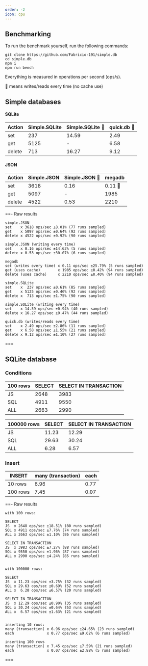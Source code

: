 ```yaml
---
order: -2
icon: cpu
---
```


## Benchmarking

To run the benchmark yourself, run the following commands:

```
git clone https://github.com/Fabricio-191/simple.db
cd simple.db
npm i
npm run bench
```

Everything is measured in operations per second (ops/s).

🔸 means writes/reads every time (no cache use)

## Simple databases

#### SQLite

Action | Simple.SQLite | Simple.SQLite 🔸  | quick.db 🔸  
-------|---------------|-------------------|------------
set    | 237           | 14.59             | 2.49
get    | 5125          | -                 | 6.58 
delete | 713           | 16.27             | 9.12

#### JSON

Action | Simple.JSON | Simple.JSON 🔸  | megadb
-------|-------------|-----------------|--------
set    |     3618    |  0.16           |  0.11 🔸   
get    |     5097    | -               |  1985
delete |     4522    |  0.53           |  2210

<!--
```mermaid
gantt
	title SQLite
    dateFormat x
    axisFormat %s

    section Simple.SQLite
    get    : 0, 5125s
    set    : 0, 237s
    delete : 0, 713s

    section Simple.SQLite 🔸
    get    : 0, 14.59s
    delete : 0, 16.27s

    section quick.db 🔸
    get    : 0, 2.49s
    set    : 0, 6.58s
    delete : 0, 9.12s
```

```mermaid
gantt
	title JSON
    dateFormat x
    axisFormat %s

    section Simple.JSON
    get    :0, 3618s
    set    :0, 5097s
    delete :0, 4522s

    section Simple.JSON 🔸
    get    :0, 0.16s
    delete :0, 0.53s

    section megadb
    get 🔸 :0, 0.11s 
    set    :0, 1985s
    delete :0, 2210s
```
-->

==- Raw results
```
simple.JSON
set    x 3618 ops/sec ±8.01% (77 runs sampled)
get    x 5097 ops/sec ±0.64% (92 runs sampled)
delete x 4522 ops/sec ±0.92% (90 runs sampled)

simple.JSON (writing every time)
set    x 0.16 ops/sec ±14.63% (5 runs sampled)
delete x 0.53 ops/sec ±30.07% (6 runs sampled)

megadb
set (writes every time) x 0.11 ops/sec ±25.79% (5 runs sampled)
get (uses cache)        x 1985 ops/sec ±0.42% (94 runs sampled)
delete (uses cache)     x 2210 ops/sec ±0.40% (94 runs sampled)

simple.SQLite
set    x  237 ops/sec ±0.61% (85 runs sampled)
get    x 5125 ops/sec ±0.46% (92 runs sampled)
delete x  713 ops/sec ±1.75% (90 runs sampled)

simple.SQLite (writing every time)
set    x 14.59 ops/sec ±0.94% (40 runs sampled)
delete x 16.27 ops/sec ±0.47% (44 runs sampled)

quick.db (writes/reads every time)
set    x 2.49 ops/sec ±2.86% (11 runs sampled)
get    x 6.58 ops/sec ±1.55% (21 runs sampled)
delete x 9.12 ops/sec ±1.10% (27 runs sampled)
```
===

## SQLite database

### Conditions

100 rows    | SELECT             | SELECT IN TRANSACTION |
------------|--------------------|-----------------------|
JS          | 2648               | 3983                  |
SQL         | 4911               | 9550                  |
ALL         | 2663               | 2990                  |

100000 rows | SELECT             | SELECT IN TRANSACTION |
------------|--------------------|-----------------------|
JS          | 11.23              | 12.29                 | 
SQL         | 29.63              | 30.24                 |
ALL         | 6.28               | 6.57                  |

### Insert

INSERT      | many (transaction) | each                  |
------------|--------------------|-----------------------|
10 rows     | 6.96               | 0.77                  |
100 rows    | 7.45               | 0.07                  |

<!--
```mermaid
gantt
	title 100 rows
    dateFormat x
    axisFormat %s

    section SELECT
    JS    :0, 2648s
    SQL   :0, 4911s
    ALL   :0, 2663s

    section SELECT IN TRANSACTION
    JS    :0, 3983s
    SQL   :0, 9550s
    ALL   :0, 2990s
```

```mermaid
gantt
	title 100000 rows
    dateFormat X
    axisFormat %s

    section SELECT
    JS    :0.0, 11.23
    SQL   :0.0, 29.63
    ALL   :0.0, 6.28

    section SELECT IN TRANSACTION
    JS    :0.0, 12.29
    SQL   :0.0, 30.24
    ALL   :0.0, 6.57
```
-->

==- Raw results
```
with 100 rows:

SELECT
JS  x 2648 ops/sec ±18.51% (80 runs sampled)
SQL x 4911 ops/sec ±7.76% (74 runs sampled)
ALL x 2663 ops/sec ±1.10% (86 runs sampled)

SELECT IN TRANSACTION
JS  x 3983 ops/sec ±7.27% (88 runs sampled)
SQL x 9550 ops/sec ±1.96% (87 runs sampled)
ALL x 2990 ops/sec ±4.24% (85 runs sampled)


with 100000 rows:

SELECT
JS  x 11.23 ops/sec ±3.75% (32 runs sampled)
SQL x 29.63 ops/sec ±0.69% (52 runs sampled)
ALL x  6.28 ops/sec ±6.57% (20 runs sampled)

SELECT IN TRANSACTION
JS  x 12.29 ops/sec ±0.90% (35 runs sampled)
SQL x 30.24 ops/sec ±0.64% (53 runs sampled)
ALL x  6.57 ops/sec ±1.63% (21 runs sampled)


inserting 10 rows:
many (transaction) x 6.96 ops/sec ±24.65% (23 runs sampled)
each               x 0.77 ops/sec ±9.62% (6 runs sampled)

inserting 100 rows
many (transaction) x 7.45 ops/sec ±7.59% (21 runs sampled)
each               x 0.07 ops/sec ±2.88% (5 runs sampled)
```
===